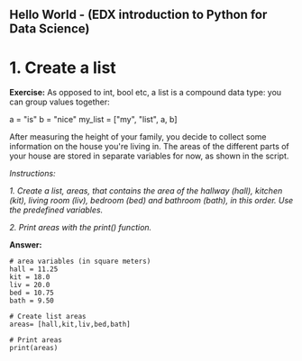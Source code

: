## Hello World - (EDX introduction to Python for Data Science)
# 1. Create a list
**Exercise:**
As opposed to int, bool etc, a list is a compound data type: you can group values together:

a = "is"
b = "nice"
my_list = ["my", "list", a, b]

After measuring the height of your family, you decide to collect some information on the house you're living in. The areas of the different parts of your house are stored in separate variables for now, as shown in the script.

*Instructions:*

*1. Create a list, areas, that contains the area of the hallway (hall), kitchen (kit), living room (liv), bedroom (bed) and bathroom (bath), in this order. Use the predefined variables.*

*2. Print areas with the print() function.*

**Answer:**

```
# area variables (in square meters)
hall = 11.25
kit = 18.0
liv = 20.0
bed = 10.75
bath = 9.50

# Create list areas
areas= [hall,kit,liv,bed,bath]

# Print areas
print(areas)

```
